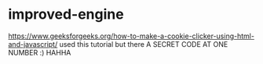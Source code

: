 # improved-engine
https://www.geeksforgeeks.org/how-to-make-a-cookie-clicker-using-html-and-javascript/ used this tutorial but there A SECRET CODE AT ONE NUMBER :) HAHHA
